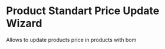 Product Standart Price Update Wizard
==========================

Allows to update products price in products with bom
